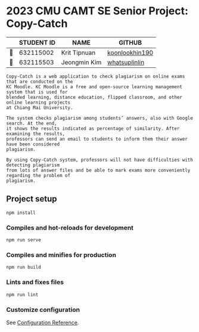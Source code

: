 # 2023 CMU CAMT SE Senior Project: Copy-Catch

| | STUDENT ID | NAME | GITHUB |
| - | - | - | - |
| 🐻 | 632115002 | Krit Tipnuan | [koonlookhin190](https://github.com/koonlookhin190) |
| 🐤 | 632115503 | Jeongmin Kim | [whatsuplinlin](https://github.com/whatsuplinlin) |

```
Copy-Catch is a web application to check plagiarism on online exams that are conducted on the 
KC Moodle. KC Moodle is a free and open-source learning management system that is used for 
blended learning, distance education, flipped classroom, and other online learning projects 
at Chiang Mai University.  

The system checks plagiarism among students’ answers, also with Google search. At the end, 
it shows the results indicated as percentage of similarity. After examining the results, 
professors can send an email to students to inform them their answer have been considered 
plagiarism.

By using Copy-Catch system, professors will not have difficulties with detecting plagiarism 
from lots of answer files and be able to mark exams more conveniently regarding the problem of 
plagiarism.  
```

## Project setup
```
npm install
```

### Compiles and hot-reloads for development
```
npm run serve
```

### Compiles and minifies for production
```
npm run build
```

### Lints and fixes files
```
npm run lint
```

### Customize configuration
See [Configuration Reference](https://cli.vuejs.org/config/).
